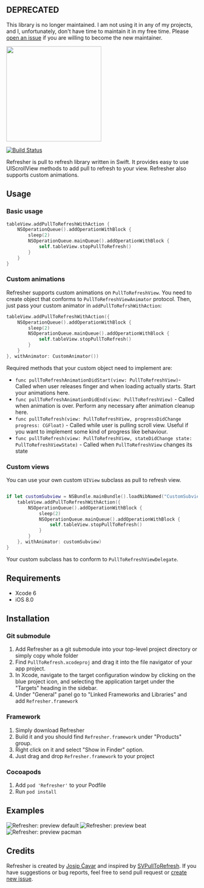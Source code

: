 ## DEPRECATED
This library is no longer maintained.
I am not using it in any of my projects, and I, unfortunately, don't have time to maintain it in my free time.
Please [open an issue](https://github.com/jcavar/refresher/issues/new) if you are willing to become the new maintainer.

<img src="https://raw.githubusercontent.com/jcavar/refresher/master/refresher.png" width="250" />

[![Build Status](https://travis-ci.org/jcavar/refresher.svg)](https://travis-ci.org/jcavar/refresher)
 
Refresher is pull to refresh library written in Swift. It provides easy to use UIScrollView methods to add pull to refresh to your view. 
Refresher also supports custom animations.

## Usage

### Basic usage

```swift
tableView.addPullToRefreshWithAction {
	NSOperationQueue().addOperationWithBlock {
    	sleep(2)
        NSOperationQueue.mainQueue().addOperationWithBlock {
        	self.tableView.stopPullToRefresh()
        }
    }
}
```

### Custom animations

Refresher supports custom animations on `PullToRefreshView`. You need to create object that conforms to `PullToRefreshViewAnimator` protocol.
Then, just pass your custom animator in `addPullToRefrshWithAction`:

```swift
tableView.addPullToRefreshWithAction({           
  	NSOperationQueue().addOperationWithBlock {
   		sleep(2)
        NSOperationQueue.mainQueue().addOperationWithBlock {
        	self.tableView.stopPullToRefresh()
        }
    }
}, withAnimator: CustomAnimator())
```

Required methods that your custom object need to implement are:

*   `func pullToRefreshAnimationDidStart(view: PullToRefreshView)`- Called when user releases finger and when loading actually starts. Start your animations here.
*   `func pullToRefreshAnimationDidEnd(view: PullToRefreshView)` - Called when animation is over. Perform any necessary after animation cleanup here.
*   `func pullToRefresh(view: PullToRefreshView, progressDidChange progress: CGFloat)` - Called while user is pulling scroll view. Useful if you want to implement some kind of progress like behaviour.
*   `func pullToRefresh(view: PullToRefreshView, stateDidChange state: PullToRefreshViewState)` - Called when `PullToRefreshView` changes its state  


### Custom views

You can use your own custom `UIView` subclass as pull to refresh view.

```swift

if let customSubview = NSBundle.mainBundle().loadNibNamed("CustomSubview", owner: self, options: nil).first as? CustomSubview {
	tableView.addPullToRefreshWithAction({
		NSOperationQueue().addOperationWithBlock {
			sleep(2)
			NSOperationQueue.mainQueue().addOperationWithBlock {
				self.tableView.stopPullToRefresh()
			}
		}
	}, withAnimator: customSubview)
}
```

Your custom subclass has to conform to `PullToRefreshViewDelegate`.

## Requirements

*	Xcode 6
*	iOS 8.0

## Installation

### Git submodule

1.	Add Refresher as a git submodule into your top-level project directory or simply copy whole folder
2.	Find `PullToRefresh.xcodeproj` and drag it into the file navigator of your app project.
3.	In Xcode, navigate to the target configuration window by clicking on the blue project icon, and selecting the application target under the "Targets" heading in the sidebar.
4.	Under "General" panel go to "Linked Frameworks and Libraries" and add `Refresher.framework`

### Framework

1.	Simply download Refresher
2.	Build it and you should find `Refresher.framework` under "Products" group.
3.	Right click on it and select "Show in Finder" option.
4.	Just drag and drop `Refresher.framework` to your project

### Cocoapods

1.	Add `pod 'Refresher'` to your Podfile
2.	Run `pod install`

## Examples

![Refresher: preview default](https://raw.githubusercontent.com/jcavar/refresher/master/previews/anim_default.gif)
![Refresher: preview beat](https://raw.githubusercontent.com/jcavar/refresher/master/previews/anim_beat.gif)
![Refresher: preview pacman](https://raw.githubusercontent.com/jcavar/refresher/master/previews/anim_pacman.gif)

## Credits

Refresher is created by [Josip Ćavar](https://twitter.com/josip04) and inspired by [SVPullToRefresh](https://github.com/samvermette/SVPullToRefresh/). If you have suggestions or bug reports, feel free to send pull request or [create new issue](https://github.com/jcavar/refresher/issues/new).

